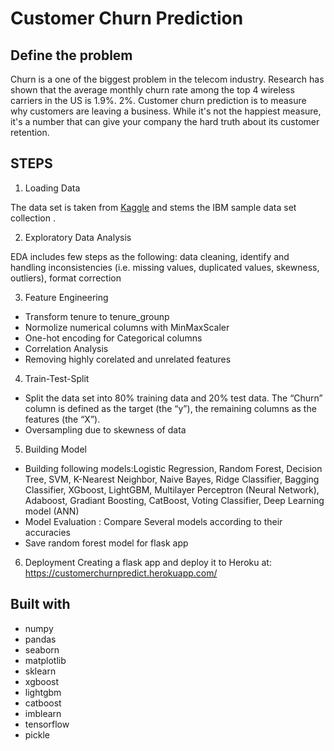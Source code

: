 # Customer Churn Prediction
## Define the problem
Churn is a one of the biggest problem in the telecom industry. Research has shown that the average monthly churn rate among the top 4 wireless carriers in the US is 1.9%. 2%. Customer churn prediction is to measure why customers are leaving a business. While it's not the happiest measure, it's a number that can give your company the hard truth about its customer retention. 


## STEPS
1. Loading Data 

The data set is taken from [Kaggle](https://www.kaggle.com/blastchar/telco-customer-churn) and stems the IBM sample data set collection .

2. Exploratory Data Analysis

EDA includes few steps as the following: data cleaning, identify and handling inconsistencies (i.e. missing values, duplicated values, skewness, outliers), format correction

3. Feature Engineering
* Transform tenure to tenure_grounp
* Normolize numerical columns with MinMaxScaler
* One-hot encoding for Categorical columns
* Correlation Analysis 
* Removing highly corelated and unrelated  features 

4. Train-Test-Split
* Split the data set into 80% training data and 20% test data. The “Churn” column is defined as the target (the “y”), the remaining columns as the features (the “X”).
* Oversampling due to skewness of data

5. Building Model 
* Building following models:Logistic Regression, Random Forest, Decision Tree, SVM, K-Nearest Neighbor, Naive Bayes, Ridge Classifier, Bagging Classifier, XGboost, LightGBM, Multilayer Perceptron (Neural Network), Adaboost, Gradiant Boosting, CatBoost, Voting Classifier, Deep Learning model (ANN)
* Model Evaluation : Compare Several models according to their accuracies
* Save random forest model for flask app

6. Deployment
Creating a flask app and deploy it to Heroku at: https://customerchurnpredict.herokuapp.com/

## Built with
* numpy
* pandas 
* seaborn
* matplotlib
* sklearn
* xgboost
* lightgbm
* catboost
* imblearn
* tensorflow 
* pickle
